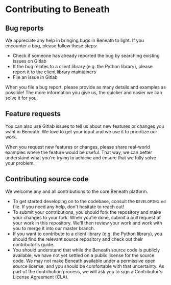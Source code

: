 # Contributing to Beneath

## Bug reports

We appreciate any help in bringing bugs in Beneath to light. If you encounter a bug, please follow these steps:

- Check if someone has already reported the bug by searching existing issues on Gitlab
- If the bug relates to a client library (e.g. the Python library), please report it to the client library maintainers
- File an issue in Gitlab

When you file a bug report, please provide as many details and examples as possible! The more information you give us, the quicker and easier we can solve it for you.

## Feature requests

You can also use Gitlab issues to tell us about new features or changes you want in Beneath. We love to get your input and we use it to prioritize our work. 

When you request new features or changes, please share real-world examples where the feature would be useful. That way, we can better understand what you're trying to achieve and ensure that we fully solve your problem.

## Contributing source code

We welcome any and all contributions to the core Beneath platform.

- To get started developing on to the codebase, consult the `DEVELOPING.md` file. If you need any help, don't hesitate to reach out!
- To submit your contributions, you should fork the repository and make your changes to your fork. When you're done, submit a pull request of your work in this repository. We'll then review your work and work with you to merge it into our master branch.
- If you want to contribute to a client library (e.g. the Python library), you should find the relevant source repository and check out their contributor's guide.
- You should understand that while the Beneath source code is publicly available, we have not yet settled on a public license for the source code. We may not make Beneath available under a permissive open source license, and you should be comfortable with that uncertainty. As part of the contribution process, we will ask you to sign a Contributor's License Agreement (CLA).
